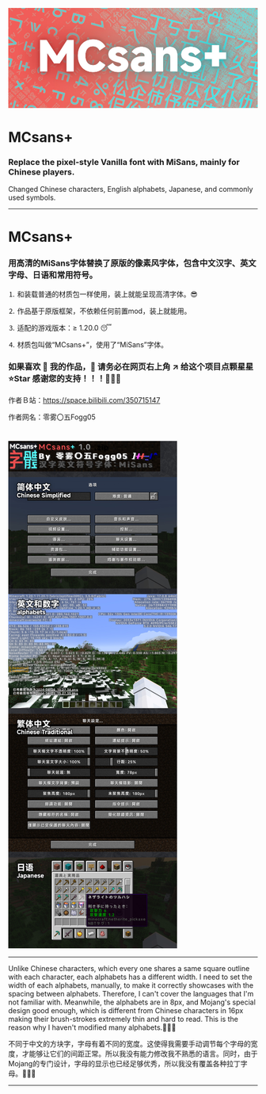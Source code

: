 ![image](description_image/001.jpg)

# MCsans+

### Replace the pixel-style Vanilla font with MiSans, mainly for Chinese players.

Changed Chinese characters, English alphabets, Japanese, and commonly used symbols.

---

# MCsans+

### 用高清的MiSans字体替换了原版的像素风字体，包含中文汉字、英文字母、日语和常用符号。

⒈ 和装载普通的材质包一样使用，装上就能呈现高清字体。😎

⒉ 作品基于原版框架，不依赖任何前置mod，装上就能用。

⒊ 适配的游戏版本：≥ 1.20.0 😴

⒋ 材质包叫做“MCsans+”，使用了“MiSans”字体。

### 如果喜欢 🥰 我的作品，🙏 请务必在网页右上角 ↗️ 给这个项目点颗星星 ⭐Star 感谢您的支持！！！🤩🤩🤩

作者Ｂ站：https://space.bilibili.com/350715147

作者网名：零雾〇五Fogg05

# 
![image](description_image/002.jpg)

---

Unlike Chinese characters, which every one shares a same square outline with each character, each alphabets has a different width. I need to set the width of each alphabets, manually, to make it correctly showcases with the spacing between alphabets. Therefore, I can't cover the languages that I'm not familiar with. Meanwhile, the alphabets are in 8px, and Mojang's special design good enough, which is different from Chinese characters in 16px making their brush-strokes extremely thin and hard to read. This is the reason why I haven't modified many alphabets.🥲🥲🥲

不同于中文的方块字，字母有着不同的宽度。这使得我需要手动调节每个字母的宽度，才能够让它们的间距正常。所以我没有能力修改我不熟悉的语言。同时，由于Mojang的专门设计，字母的显示也已经足够优秀，所以我没有覆盖各种拉丁字母。🥲🥲🥲

---
